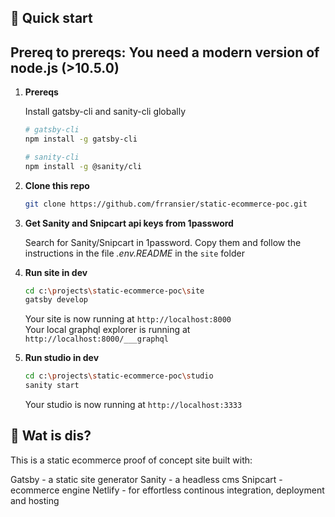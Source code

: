 
## 🚀 Quick start
## Prereq to prereqs: You need a modern version of node.js (>10.5.0)


1.  **Prereqs**

    

    Install gatsby-cli and sanity-cli globally

    ```sh
    # gatsby-cli
    npm install -g gatsby-cli
    
    # sanity-cli
    npm install -g @sanity/cli
    ```

2.  **Clone this repo**    

    ```sh
    git clone https://github.com/frransier/static-ecommerce-poc.git
    ```
3. **Get Sanity and Snipcart api keys from 1password**

    Search for Sanity/Snipcart in 1password. Copy them and follow the instructions in the file _.env.README_ in the `site` folder

3.  **Run site in dev**
    
    ```sh
    cd c:\projects\static-ecommerce-poc\site
    gatsby develop
    ```
    
    Your site is now running at `http://localhost:8000`  
    Your local graphql explorer is running at `http://localhost:8000/___graphql`
    
4. **Run studio in dev**

    ```sh
    cd c:\projects\static-ecommerce-poc\studio
    sanity start
    ```
    Your studio is now running at `http://localhost:3333`
    
    
## 🧐 Wat is dis?

This is a static ecommerce proof of concept site built with:

Gatsby - a static site generator
Sanity - a headless cms
Snipcart - ecommerce engine
Netlify - for effortless continous integration, deployment and hosting

